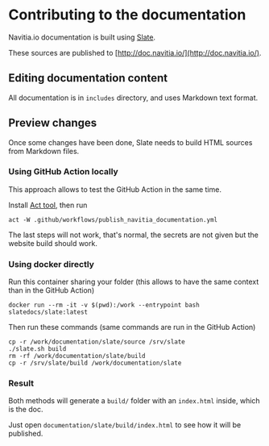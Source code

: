 # Contributing to the documentation

Navitia.io documentation is built using [Slate](https://github.com/slatedocs/slate).

These sources are published to [http://doc.navitia.io/](http://doc.navitia.io/).

## Editing documentation content

All documentation is in `includes` directory, and uses Markdown text format.

## Preview changes

Once some changes have been done, Slate needs to build HTML sources from Markdown files.

### Using GitHub Action locally

This approach allows to test the GitHub Action in the same time.

Install [Act tool](https://github.com/nektos/act), then run

``` shell
act -W .github/workflows/publish_navitia_documentation.yml
```

The last steps will not work, that's normal, the secrets are not given but the website build should work.

### Using docker directly

Run this container sharing your folder (this allows to have the same context than in the GitHub Action)

``` shell
docker run --rm -it -v $(pwd):/work --entrypoint bash slatedocs/slate:latest
```

Then run these commands (same commands are run in the GitHub Action)

``` shell
cp -r /work/documentation/slate/source /srv/slate
./slate.sh build
rm -rf /work/documentation/slate/build
cp -r /srv/slate/build /work/documentation/slate
```

### Result

Both methods will generate a `build/` folder with an `index.html` inside, which is the doc.

Just open `documentation/slate/build/index.html` to see how it will be published.
